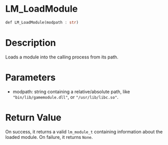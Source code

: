 # LM_LoadModule

```rust
def LM_LoadModule(modpath : str)
```

# Description

Loads a module into the calling process from its path.

# Parameters

- modpath: string containing a relative/absolute path, like `"bin/lib/gamemodule.dll"`, or `"/usr/lib/libc.so"`.

# Return Value

On success, it returns a valid `lm_module_t` containing information about the loaded module. On failure, it returns `None`.

